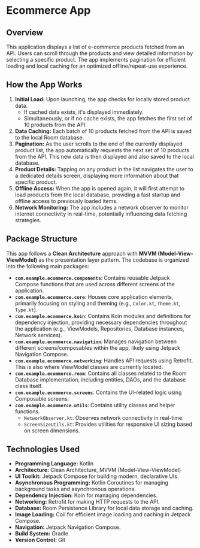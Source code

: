 # Ecommerce App

## Overview

This application displays a list of e-commerce products fetched from an API. Users can scroll through the products and view detailed information by selecting a specific product. The app implements pagination for efficient loading and local caching for an optimized offline/repeat-use experience.

## How the App Works

1.  **Initial Load:** Upon launching, the app checks for locally stored product data.
    *   If cached data exists, it's displayed immediately.
    *   Simultaneously, or if no cache exists, the app fetches the first set of 10 products from the API.
2.  **Data Caching:** Each batch of 10 products fetched from the API is saved to the local Room database.
3.  **Pagination:** As the user scrolls to the end of the currently displayed product list, the app automatically requests the next set of 10 products from the API. This new data is then displayed and also saved to the local database.
4.  **Product Details:** Tapping on any product in the list navigates the user to a dedicated details screen, displaying more information about that specific product.
5.  **Offline Access:** When the app is opened again, it will first attempt to load products from the local database, providing a fast startup and offline access to previously loaded items.
6.  **Network Monitoring:** The app includes a network observer to monitor internet connectivity in real-time, potentially influencing data fetching strategies.

## Package Structure

This app follows a **Clean Architecture** approach with **MVVM (Model-View-ViewModel)** as the presentation layer pattern. The codebase is organized into the following main packages:

*   **`com.example.ecommerce.components`**: Contains reusable Jetpack Compose functions that are used across different screens of the application.
*   **`com.example.ecommerce.core`**: Houses core application elements, primarily focusing on styling and theming (e.g., `Color.kt`, `Theme.kt`, `Type.kt`).
*   **`com.example.ecommerce.koin`**: Contains Koin modules and definitions for dependency injection, providing necessary dependencies throughout the application (e.g., ViewModels, Repositories, Database instances, Network services).
*   **`com.example.ecommerce.navigation`**: Manages navigation between different screens/composables within the app, likely using Jetpack Navigation Compose.
*   **`com.example.ecommerce.networking`**: Handles API requests using Retrofit. This is also where ViewModel classes are currently located.
*   **`com.example.ecommerce.room`**: Contains all classes related to the Room Database implementation, including entities, DAOs, and the database class itself.
*   **`com.example.ecommerce.screens`**: Contains the UI-related logic using Composable screens.
*   **`com.example.ecommerce.utils`**: Contains utility classes and helper functions.
    *   `NetworkObserver.kt`: Observes network connectivity in real-time.
    *   `ScreenSizeUtils.kt`: Provides utilities for responsive UI sizing based on screen dimensions.

## Technologies Used

*   **Programming Language:** Kotlin
*   **Architecture:** Clean Architecture, MVVM (Model-View-ViewModel)
*   **UI Toolkit:** Jetpack Compose for building modern, declarative UIs.
*   **Asynchronous Programming:** Kotlin Coroutines for managing background tasks and asynchronous operations.
*   **Dependency Injection:** Koin for managing dependencies.
*   **Networking:** Retrofit for making HTTP requests to the API.
*   **Database:** Room Persistence Library for local data storage and caching.
*   **Image Loading:** Coil for efficient image loading and caching in Jetpack Compose.
*   **Navigation:** Jetpack Navigation Compose.
*   **Build System:** Gradle
*   **Version Control:** Git
